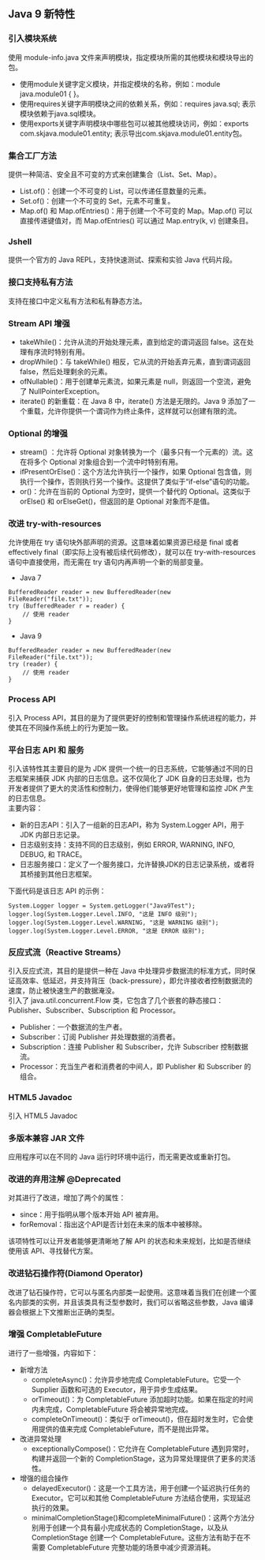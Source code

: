 ## Java 9 新特性
### 引入模块系统
使用 module-info.java 文件来声明模块，指定模块所需的其他模块和模块导出的包。
* 使用module关键字定义模块，并指定模块的名称，例如：module java.module01 { }。
* 使用requires关键字声明模块之间的依赖关系，例如：requires java.sql; 表示模块依赖于java.sql模块。
* 使用exports关键字声明模块中哪些包可以被其他模块访问，例如：exports com.skjava.module01.entity; 表示导出com.skjava.module01.entity包。
### 集合工厂方法
提供一种简洁、安全且不可变的方式来创建集合（List、Set、Map）。
* List.of()：创建一个不可变的 List，可以传递任意数量的元素。
* Set.of()：创建一个不可变的 Set，元素不可重复。
* Map.of() 和 Map.ofEntries()：用于创建一个不可变的 Map。Map.of() 可以直接传递键值对，而 Map.ofEntries() 可以通过 Map.entry(k, v) 创建条目。
### Jshell
提供一个官方的 Java REPL，支持快速测试、探索和实验 Java 代码片段。
### 接口支持私有方法
支持在接口中定义私有方法和私有静态方法。
### Stream API 增强
* takeWhile()：允许从流的开始处理元素，直到给定的谓词返回 false。这在处理有序流时特别有用。
* dropWhile()：与 takeWhile() 相反，它从流的开始丢弃元素，直到谓词返回 false，然后处理剩余的元素。
* ofNullable()：用于创建单元素流，如果元素是 null，则返回一个空流，避免了 NullPointerException。
* iterate() 的新重载：在 Java 8 中，iterate() 方法是无限的。Java 9 添加了一个重载，允许你提供一个谓词作为终止条件，这样就可以创建有限的流。
### Optional 的增强
* stream() ：允许将 Optional 对象转换为一个（最多只有一个元素的）流。这在将多个 Optional 对象组合到一个流中时特别有用。
* ifPresentOrElse()：这个方法允许执行一个操作，如果 Optional 包含值，则执行一个操作，否则执行另一个操作。这提供了类似于“if-else”语句的功能。
* or()：允许在当前的 Optional 为空时，提供一个替代的 Optional。这类似于 orElse() 和 orElseGet()，但返回的是 Optional 对象而不是值。
### 改进 try-with-resources
允许使用在 try 语句块外部声明的资源。这意味着如果资源已经是 final 或者 effectively final（即实际上没有被后续代码修改），就可以在 try-with-resources 语句中直接使用，而无需在 try 语句内再声明一个新的局部变量。
* Java 7
~~~
BufferedReader reader = new BufferedReader(new FileReader("file.txt"));
try (BufferedReader r = reader) {
    // 使用 reader
}
~~~
* Java 9
~~~
BufferedReader reader = new BufferedReader(new FileReader("file.txt"));
try (reader) {
    // 使用 reader
}
~~~
### Process API
引入 Process API，其目的是为了提供更好的控制和管理操作系统进程的能力，并使其在不同操作系统上的行为更加一致。

### 平台日志 API 和 服务
引入该特性其主要目的是为 JDK 提供一个统一的日志系统，它能够通过不同的日志框架来捕获 JDK 内部的日志信息。这不仅简化了 JDK 自身的日志处理，也为开发者提供了更大的灵活性和控制力，使得他们能够更好地管理和监控 JDK 产生的日志信息。  
主要内容：
* 新的日志API：引入了一组新的日志API，称为 System.Logger API，用于 JDK 内部日志记录。
* 日志级别支持：支持不同的日志级别，例如 ERROR, WARNING, INFO, DEBUG, 和 TRACE。
* 日志服务接口：定义了一个服务接口，允许替换JDK的日志记录系统，或者将其桥接到其他日志框架。

下面代码是该日志 API 的示例：
~~~
System.Logger logger = System.getLogger("Java9Test");
logger.log(System.Logger.Level.INFO, "这是 INFO 级别");
logger.log(System.Logger.Level.WARNING, "这是 WARNING 级别");
logger.log(System.Logger.Level.ERROR, "这是 ERROR 级别");
~~~
### 反应式流（Reactive Streams）
引入反应式流，其目的是提供一种在 Java 中处理异步数据流的标准方式，同时保证高效率、低延迟，并支持背压（back-pressure），即允许接收者控制数据流的速度，防止被快速生产的数据淹没。  
引入了 java.util.concurrent.Flow 类，它包含了几个嵌套的静态接口：Publisher、Subscriber、Subscription 和 Processor。
* Publisher：一个数据流的生产者。
* Subscriber：订阅 Publisher 并处理数据的消费者。
* Subscription：连接 Publisher 和 Subscriber，允许 Subscriber 控制数据流。
* Processor：充当生产者和消费者的中间人，即 Publisher 和 Subscriber 的组合。
### HTML5 Javadoc
引入 HTML5 Javadoc
### 多版本兼容 JAR 文件
应用程序可以在不同的 Java 运行时环境中运行，而无需更改或重新打包。
### 改进的弃用注解 @Deprecated
对其进行了改进，增加了两个的属性：
* since：用于指明从哪个版本开始 API 被弃用。
* forRemoval：指出这个API是否计划在未来的版本中被移除。

该项特性可以让开发者能够更清晰地了解 API 的状态和未来规划，比如是否继续使用该 API、寻找替代方案。
### 改进钻石操作符(Diamond Operator)
改进了钻石操作符，它可以与匿名内部类一起使用。这意味着当我们在创建一个匿名内部类的实例，并且该类具有泛型参数时，我们可以省略这些参数，Java 编译器会根据上下文推断出正确的类型。
### 增强 CompletableFuture
进行了一些增强，内容如下：
* 新增方法
  * completeAsync()：允许异步地完成 CompletableFuture。它受一个 Supplier 函数和可选的 Executor，用于异步生成结果。
  * orTimeout()：为 CompletableFuture 添加超时功能。如果在指定的时间内未完成，CompletableFuture 将会被异常地完成。
  * completeOnTimeout()：类似于 orTimeout()，但在超时发生时，它会使用提供的值来完成 CompletableFuture，而不是抛出异常。
* 改进异常处理
    * exceptionallyCompose()：它允许在 CompletableFuture 遇到异常时，构建并返回一个新的 CompletionStage，这为异常处理提供了更多的灵活性。
* 增强的组合操作
  * delayedExecutor()：这是一个工具方法，用于创建一个延迟执行任务的 Executor。它可以和其他 CompletableFuture 方法结合使用，实现延迟执行的效果。
  * minimalCompletionStage()和completeMinimalFuture()：这两个方法分别用于创建一个具有最小完成状态的 CompletionStage，以及从 CompletionStage 创建一个 CompletableFuture。这些方法有助于在不需要 CompletableFuture 完整功能的场景中减少资源消耗。